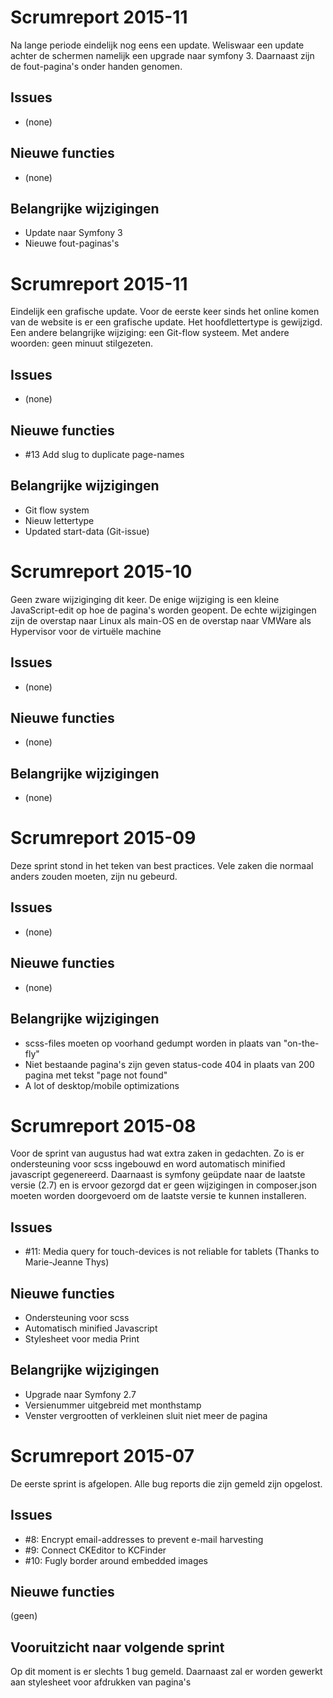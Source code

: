 # Scrumreport 2015-11
Na lange periode eindelijk nog eens een update. Weliswaar een update achter de schermen namelijk een upgrade naar symfony 3. Daarnaast zijn de fout-pagina's onder handen genomen.

## Issues
* (none)

## Nieuwe functies
* (none)

## Belangrijke wijzigingen
* Update naar Symfony 3
* Nieuwe fout-paginas's

# Scrumreport 2015-11
Eindelijk een grafische update. Voor de eerste keer sinds het online komen van de website is er een grafische update. Het hoofdlettertype is gewijzigd. Een andere belangrijke wijziging: een Git-flow systeem. Met andere woorden: geen minuut stilgezeten.

## Issues
* (none)

## Nieuwe functies
* #13 Add slug to duplicate page-names

## Belangrijke wijzigingen
* Git flow system
* Nieuw lettertype
* Updated start-data (Git-issue)

# Scrumreport 2015-10
Geen zware wijziginging dit keer. De enige wijziging is een kleine JavaScript-edit op hoe de pagina's worden geopent.
De echte wijzigingen zijn de overstap naar Linux als main-OS en de overstap naar VMWare als Hypervisor voor de virtuële machine

## Issues
* (none)

## Nieuwe functies
* (none)

## Belangrijke wijzigingen
* (none)

# Scrumreport 2015-09
Deze sprint stond in het teken van best practices. Vele zaken die normaal anders zouden moeten, zijn nu gebeurd.

## Issues
* (none)

## Nieuwe functies
* (none)

## Belangrijke wijzigingen
* scss-files moeten op voorhand gedumpt worden in plaats van "on-the-fly"
* Niet bestaande pagina's zijn geven status-code 404 in plaats van 200 pagina met tekst "page not found"
* A lot of desktop/mobile optimizations

# Scrumreport 2015-08
Voor de sprint van augustus had wat extra zaken in gedachten. Zo is er ondersteuning voor scss ingebouwd en word automatisch minified javascript gegenereerd.
Daarnaast is symfony geüpdate naar de laatste versie (2.7) en is ervoor gezorgd dat er geen wijzigingen in composer.json moeten worden doorgevoerd om de laatste versie te kunnen installeren.

## Issues
* #11: Media query for touch-devices is not reliable for tablets (Thanks to Marie-Jeanne Thys)

## Nieuwe functies
* Ondersteuning voor scss
* Automatisch minified Javascript
* Stylesheet voor media Print

## Belangrijke wijzigingen
* Upgrade naar Symfony 2.7
* Versienummer uitgebreid met monthstamp
* Venster vergrootten of verkleinen sluit niet meer de pagina

# Scrumreport 2015-07
De eerste sprint is afgelopen. Alle bug reports die zijn gemeld zijn opgelost.

## Issues
* #8: Encrypt email-addresses to prevent e-mail harvesting
* #9: Connect CKEditor to KCFinder
* #10: Fugly border around embedded images

## Nieuwe functies
(geen)

## Vooruitzicht naar volgende sprint
Op dit moment is er slechts 1 bug gemeld. Daarnaast zal er worden gewerkt aan stylesheet voor afdrukken van pagina's

